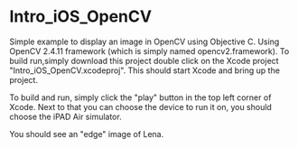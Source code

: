 # Intro_iOS_OpenCV

Simple example to display an image in OpenCV using Objective C. Using
OpenCV 2.4.11 framework (which is simply named opencv2.framework). To
build run,simply download this project double click on the Xcode
project "Intro_iOS_OpenCV.xcodeproj". This should start Xcode and bring up the project.

To build and run, simply click the "play" button in the top left
corner of Xcode. Next to that you can choose the device to run it on,
you should choose the iPAD Air simulator.

You should see an "edge" image of Lena.

